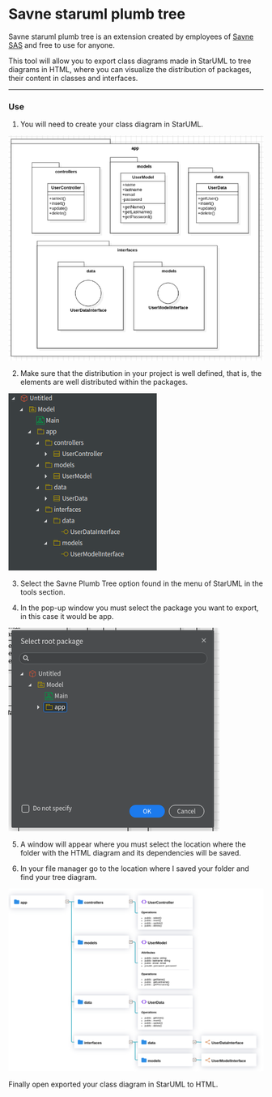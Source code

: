 # Savne staruml plumb tree

Savne staruml plumb tree is an extension created by employees of 
[Savne SAS](https://savne.net) and free to use for anyone.

This tool will allow you to export class diagrams made in
StarUML to tree diagrams in HTML, where you can visualize the
distribution of packages, their content in classes and interfaces.

---
### Use

1. You will need to create your class diagram in StarUML.

<img src="assets/diagram-StarUML.png">

2. Make sure that the distribution in your project is well defined,
that is, the elements are well distributed within the packages.

<img src="assets/distribution.png">

3. Select the Savne Plumb Tree option found in the menu of
StarUML in the tools section.

4. In the pop-up window you must select the package you want to export, 
in this case it would be app.

<img src="assets/select-package.png">

5. A window will appear where you must select the location where
   the folder with the HTML diagram and its dependencies will be saved.

6. In your file manager go to the location where I saved
   your folder and find your tree diagram.

<img src="assets/diagram-HTML.png">

Finally open exported your class diagram in StarUML to HTML.  